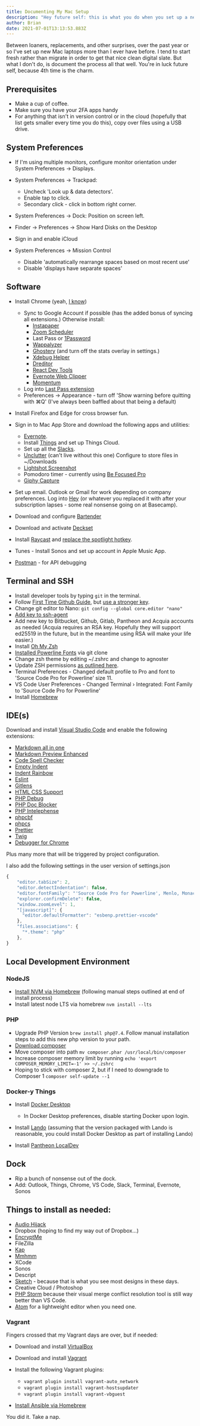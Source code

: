 ```yaml
---
title: Documenting My Mac Setup
description: "Hey future self: this is what you do when you set up a new Mac"
author: Brian
date: 2021-07-01T13:13:53.883Z
---
```


Between loaners, replacements, and other surprises, over the past year or so I've set up new Mac laptops more than I ever have before. I tend to start fresh rather than migrate in order to get that nice clean digital slate. But what I don't do, is document the process all that well. You're in luck future self, because 4th time is the charm.

## Prerequisites

- Make a cup of coffee.
- Make sure you have your 2FA apps handy
- For anything that isn't in version control or in the cloud (hopefully that list gets smaller every time you do this), copy over files using a USB drive.

## System Preferences

- If I'm using multiple monitors, configure monitor orientation under System Preferences -> Displays.
- System Preferences -> Trackpad:
  - Uncheck 'Look up & data detectors'.
  - Enable tap to click.
  - Secondary click - click in bottom right corner.
- System Preferences -> Dock: Position on screen left.
- Finder -> Preferences -> Show Hard Disks on the Desktop
- Sign in and enable iCloud
- System Preferences -> Mission Control

  - Disable 'automatically rearrange spaces based on most recent use'
  - Disable 'displays have separate spaces'

## Software

- Install Chrome (yeah, [I know](https://chromeisbad.com/))

  - Sync to Google Account if possible (has the added bonus of syncing all extensions.) Otherwise install:
    - [Instapaper](https://chrome.google.com/webstore/detail/instapaper/ldjkgaaoikpmhmkelcgkgacicjfbofhh?hl=en)
    - [Zoom Scheduler](https://chrome.google.com/webstore/detail/zoom-scheduler/kgjfgplpablkjnlkjmjdecgdpfankdle?hl=en-US)
    - Last Pass or [1Password](https://chrome.google.com/webstore/detail/1password-%E2%80%93-password-mana/aeblfdkhhhdcdjpifhhbdiojplfjncoa?hl=en)
    - [Wappalyzer](https://chrome.google.com/webstore/detail/wappalyzer/gppongmhjkpfnbhagpmjfkannfbllamg?hl=en)
    - [Ghostery](https://chrome.google.com/webstore/detail/ghostery-%E2%80%93-privacy-ad-blo/mlomiejdfkolichcflejclcbmpeaniij?hl=en) (and turn off the stats overlay in settings.)
    - [Xdebug Helper](https://chrome.google.com/webstore/detail/xdebug-helper/eadndfjplgieldjbigjakmdgkmoaaaoc)
    - [Dreditor](https://chrome.google.com/webstore/detail/dreditor/dhdpoembhlojpmehepeadblhglloobao/related?hl=en-US)
    - [React Dev Tools](https://chrome.google.com/webstore/detail/react-developer-tools/fmkadmapgofadopljbjfkapdkoienihi/related?hl=en)
    - [Evernote Web Clipper](https://chrome.google.com/webstore/detail/evernote-web-clipper/pioclpoplcdbaefihamjohnefbikjilc?hl=en)
    - [Momentum](https://chrome.google.com/webstore/detail/momentum/laookkfknpbbblfpciffpaejjkokdgca/related?hl=en)
  - Log into [Last Pass extension](https://chrome.google.com/webstore/detail/lastpass-free-password-ma/hdokiejnpimakedhajhdlcegeplioahd?hl=en-US)
  - Preferences -> Appearance - turn off 'Show warning before quitting with ⌘Q' (I've always been baffled about that being a default)

- Install Firefox and Edge for cross browser fun.
- Sign in to Mac App Store and download the following apps and utilities:

  - [Evernote](https://evernote.com/).
  - Install [Things](https://culturedcode.com/things/) and set up Things Cloud.
  - Set up all the [Slacks](https://slack.com/).
  - [Unclutter](https://unclutterapp.com/) (can't live without this one) Configure to store files in ~/Downloads
  - [Lightshot Screenshot](https://app.prntscr.com/en/index.html)
  - Pomodoro timer - currently using [](https://flowapp.info/)[Be Focused Pro](https://apps.apple.com/us/app/be-focused-pro-focus-timer/id961632517?mt=12)
  - [Giphy Capture](https://giphy.com/apps)

- Set up email. Outlook or Gmail for work depending on company preferences. Log into [Hey](https://hey.com/) (or whatever you replaced it with after your subscription lapses - some real nonsense going on at Basecamp).
- Download and configure [Bartender](https://www.macbartender.com/)
- Download and activate [Deckset](https://www.deckset.com/)
- Install [Raycast](https://raycast.com/) and [replace the spotlight hotkey](https://www.notion.so/Hotkey-56103210375b4fc78b63a7c5e7075fb7).
- Tunes - Install Sonos and set up account in Apple Music App.
- [Postman](https://www.postman.com/) - for API debugging

## Terminal and SSH

- Install developer tools by typing `git` in the terminal.
- Follow [First Time Github Guide](https://kbroman.org/github_tutorial/pages/first_time.html), but [use a stronger key](https://docs.github.com/en/github/authenticating-to-github/connecting-to-github-with-ssh/generating-a-new-ssh-key-and-adding-it-to-the-ssh-agent).
- Change git editor to Nano: `git config --global core.editor "nano"`
- [Add key to ssh-agent](https://docs.github.com/en/free-pro-team@latest/github/authenticating-to-github/generating-a-new-ssh-key-and-adding-it-to-the-ssh-agent)
- Add new key to Bitbucket, Github, Gitlab, Pantheon and Acquia accounts as needed (Acquia requires an RSA key. Hopefully they will support ed25519 in the future, but in the meantime using RSA will make your life easier.)
- Install [Oh My Zsh](https://ohmyz.sh/#install)
- [Installed Powerline Fonts](https://github.com/powerline/fonts#installation) via git clone
- Change zsh theme by editing ~/.zshrc and change to agnoster
- Update ZSH permissions [as outlined here](https://github.com/ohmyzsh/ohmyzsh/issues/6835).
- Terminal Preferences - Changed default profile to Pro and font to 'Source Code Pro for Powerline' size 11.
- VS Code User Preferences - Changed Terminal › Integrated: Font Family to 'Source Code Pro for Powerline'
- Install [Homebrew](https://brew.sh/)

## IDE(s)

Download and install [Visual Studio Code](https://code.visualstudio.com/) and enable the following extensions:

- [Markdown all in one](https://marketplace.visualstudio.com/items?itemName=yzhang.markdown-all-in-one)
- [Markdown Preview Enhanced](https://marketplace.visualstudio.com/items?itemName=shd101wyy.markdown-preview-enhanced)
- [Code Spell Checker](https://marketplace.visualstudio.com/items?itemName=streetsidesoftware.code-spell-checker)
- [Empty Indent](https://marketplace.visualstudio.com/items?itemName=DmitryDorofeev.empty-indent)
- [Indent Rainbow](https://marketplace.visualstudio.com/items?itemName=oderwat.indent-rainbow)
- [Eslint](https://marketplace.visualstudio.com/items?itemName=dbaeumer.vscode-eslint)
- [Gitlens](https://marketplace.visualstudio.com/items?itemName=eamodio.gitlens)
- [HTML CSS Support](https://marketplace.visualstudio.com/items?itemName=ecmel.vscode-html-css)
- [PHP Debug](https://marketplace.visualstudio.com/items?itemName=felixfbecker.php-debug)
- [PHP Doc Blocker](https://marketplace.visualstudio.com/items?itemName=neilbrayfield.php-docblocker)
- [PHP Intelephense](https://marketplace.visualstudio.com/search?term=php%20doc%20blocker&target=VSCode&category=All%20categories&sortBy=Relevance)
- [phpcbf](https://marketplace.visualstudio.com/items?itemName=persoderlind.vscode-phpcbf)
- [phpcs](https://marketplace.visualstudio.com/items?itemName=ikappas.phpcs)
- [Prettier](https://marketplace.visualstudio.com/items?itemName=esbenp.prettier-vscode)
- [Twig](https://marketplace.visualstudio.com/items?itemName=whatwedo.twig)
- [Debugger for Chrome](https://marketplace.visualstudio.com/items?itemName=msjsdiag.debugger-for-chrome)

Plus many more that will be triggered by project configuration.

I also add the following settings in the user version of settings.json

```javascript
{
    "editor.tabSize": 2,
    "editor.detectIndentation": false,
    "editor.fontFamily": "'Source Code Pro for Powerline', Menlo, Monaco, 'Courier New', monospace",
    "explorer.confirmDelete": false,
    "window.zoomLevel": 1,
    "[javascript]": {
      "editor.defaultFormatter": "esbenp.prettier-vscode"
    },
    "files.associations": {
      "*.theme": "php"
    },
}
```

## Local Development Environment

### NodeJS

- [Install NVM via Homebrew](https://formulae.brew.sh/formula/nvm#default) (following manual steps outlined at end of install process)
- Install latest node LTS via homebrew `nvm install --lts`

### PHP

- Upgrade PHP Version `brew install php@7.4`. Follow manual installation steps to add this new php version to your path.
- [Download composer](https://getcomposer.org/download/)
- Move composer into path `mv composer.phar /usr/local/bin/composer`
- Increase composer memory limit by running `echo 'export COMPOSER_MEMORY_LIMIT=-1' >> ~/.zshrc`
- Hoping to stick with composer 2, but if I need to downgrade to Composer 1 `composer self-update --1`

### Docker-y Things

- Install [Docker Desktop](https://www.docker.com/products/docker-desktop)

  - In Docker Desktop preferences, disable starting Docker upon login.

- Install [Lando](https://github.com/lando/lando/releases) (assuming that the version packaged with Lando is reasonable, you could install Docker Desktop as part of installing Lando)
- Install [Pantheon LocalDev](https://pantheon.io/product/localdev)

## Dock

- Rip a bunch of nonsense out of the dock.
- Add: Outlook, Things, Chrome, VS Code, Slack, Terminal, Evernote, Sonos

## Things to install as needed:

- [Audio Hijack](https://rogueamoeba.com/audiohijack/)
- Dropbox (hoping to find my way out of Dropbox...)
- [EncryptMe](https://encrypt.me/)
- FileZilla
- [Kap](https://getkap.co/)
- [Mmhmm](https://www.mmhmm.app/)
- XCode
- Sonos
- Descript
- [Sketch](https://www.sketch.com/) - because that is what you see most designs in these days.
- Creative Cloud / Photoshop
- [PHP Storm](https://www.jetbrains.com/phpstorm/) because their visual merge conflict resolution tool is still way better than VS Code.
- [Atom](https://atom.io/) for a lightweight editor when you need one.

### Vagrant

Fingers crossed that my Vagrant days are over, but if needed:

- Download and install [VirtualBox](https://www.virtualbox.org/wiki/Downloads)
- Download and install [Vagrant](https://www.vagrantup.com/)
- Install the following Vagrant plugins:

  - `vagrant plugin install vagrant-auto_network`
  - `vagrant plugin install vagrant-hostsupdater`
  - `vagrant plugin install vagrant-vbguest`

- [Install Ansible via Homebrew](https://formulae.brew.sh/formula/ansible#default)

You did it. Take a nap.
